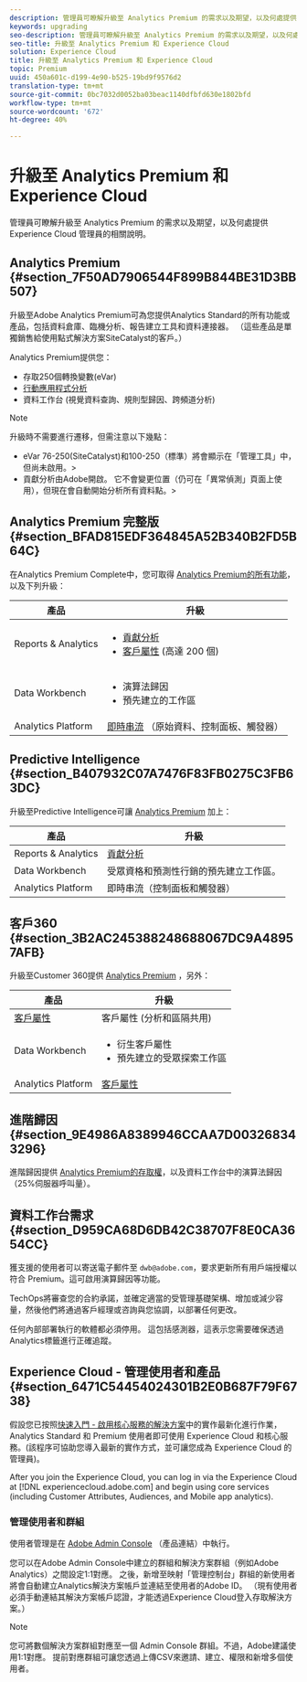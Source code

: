 ```yaml
---
description: 管理員可瞭解升級至 Analytics Premium 的需求以及期望，以及何處提供 Experience Cloud 管理員的相關說明。
keywords: upgrading
seo-description: 管理員可瞭解升級至 Analytics Premium 的需求以及期望，以及何處提供 Experience Cloud 管理員的相關說明。
seo-title: 升級至 Analytics Premium 和 Experience Cloud
solution: Experience Cloud
title: 升級至 Analytics Premium 和 Experience Cloud
topic: Premium
uuid: 450a601c-d199-4e90-b525-19bd9f9576d2
translation-type: tm+mt
source-git-commit: 0bc7032d0052ba03beac1140dfbfd630e1802bfd
workflow-type: tm+mt
source-wordcount: '672'
ht-degree: 40%

---
```



# 升級至 Analytics Premium 和 Experience Cloud

管理員可瞭解升級至 Analytics Premium 的需求以及期望，以及何處提供 Experience Cloud 管理員的相關說明。

## Analytics Premium {#section_7F50AD7906544F899B844BE31D3BB507}

升級至Adobe Analytics Premium可為您提供Analytics Standard的所有功能或產品，包括資料倉庫、臨機分析、報告建立工具和資料連接器。 （這些產品是單獨銷售給使用點式解決方案SiteCatalyst的客戶。）

Analytics Premium提供您：

* 存取250個轉換變數(eVar)
* [行動應用程式分析](https://docs.adobe.com/content/help/zh-Hant/mobile-services/using/home.html)
* 資料工作台 (視覺資料查詢、規則型歸因、跨頻道分析)

>[!NOTE]
>
>升級時不需要進行遷移，但需注意以下幾點：
>
>* eVar 76-250(SiteCatalyst)和100-250（標準）將會顯示在「管理工具」中，但尚未啟用。>
>* 貢獻分析由Adobe開啟。 它不會變更位置（仍可在「異常偵測」頁面上使用），但現在會自動開始分析所有資料點。>


## Analytics Premium 完整版 {#section_BFAD815EDF364845A52B340B2FD5B64C}

在Analytics Premium Complete中，您可取得 [Analytics Premium的所有功能](../admin-getting-started/upgrade-to-analytics-premium.md#section_7F50AD7906544F899B844BE31D3BB507)，以及下列升級：

| 產品 | 升級 |
|--- |--- |
| Reports &amp; Analytics | <ul><li>[貢獻分析](https://docs.adobe.com/content/help/zh-Hant/analytics/analyze/analysis-workspace/virtual-analyst/contribution-analysis/ca-tokens.html)</li><li>[客戶屬性](../attributes/attributes.md#concept_ACFEE7C8B8E94875BA0825CDF4913AF1) (高達 200 個)</li></ul> |
| Data Workbench | <ul><li>演算法歸因</li><li>預先建立的工作區</li></ul> |
| Analytics Platform | [即時串流](https://helpx.adobe.com/analytics/kb/getting-started-with-livestream-api.html) （原始資料、控制面板、觸發器） |

## Predictive Intelligence {#section_B407932C07A7476F83FB0275C3FB63DC}

升級至Predictive Intelligence可讓 [Analytics Premium](../admin-getting-started/upgrade-to-analytics-premium.md#section_7F50AD7906544F899B844BE31D3BB507) 加上：

| 產品 | 升級 |
|---|---|
| Reports &amp; Analytics | [貢獻分析](https://docs.adobe.com/content/help/zh-Hant/analytics/analyze/analysis-workspace/virtual-analyst/contribution-analysis/ca-tokens.html) |
| Data Workbench | 受眾資格和預測性行銷的預先建立工作區。 |
| Analytics Platform | 即時串流（控制面板和觸發器） |

## 客戶360 {#section_3B2AC245388248688067DC9A48957AFB}

升級至Customer 360提供 [Analytics Premium](../admin-getting-started/upgrade-to-analytics-premium.md#section_7F50AD7906544F899B844BE31D3BB507) ，另外：

| 產品 | 升級 |
|--- |--- |
| [客戶屬性](../attributes/attributes.md) | 客戶屬性 (分析和區隔共用) |
| Data Workbench | <ul><li>衍生客戶屬性</li><li>預先建立的受眾探索工作區</li></ul> |
| Analytics Platform | [客戶屬性](../attributes/attributes.md) |

## 進階歸因 {#section_9E4986A8389946CCAA7D003268343296}

進階歸因提供 [Analytics Premium的存取權](../admin-getting-started/upgrade-to-analytics-premium.md#section_7F50AD7906544F899B844BE31D3BB507)，以及資料工作台中的演算法歸因（25%伺服器呼叫量）。

## 資料工作台需求 {#section_D959CA68D6DB42C38707F8E0CA3654CC}

獲支援的使用者可以寄送電子郵件至 `dwb@adobe.com`，要求更新所有用戶端授權以符合 Premium。這可啟用演算歸因等功能。

TechOps將審查您的合約承諾，並確定適當的受管理基礎架構、增加或減少容量，然後他們將通過客戶經理或咨詢與您協調，以部署任何更改。

任何內部部署執行的軟體都必須停用。 這包括感測器，這表示您需要確保透過Analytics標籤進行正確追蹤。

## Experience Cloud - 管理使用者和產品 {#section_6471C54454024301B2E0B687F79F6738}

假設您已按照[快速入門 - 啟用核心服務的解決方案](../core-services/core-services.md#concept_07ED1D5C64234E77976E6D572E78FB9C)中的實作最新化進行作業，Analytics Standard 和 Premium 使用者即可使用 Experience Cloud 和核心服務。(該程序可協助您導入最新的實作方式，並可讓您成為 Experience Cloud 的管理員)。

After you join the Experience Cloud, you can log in via the Experience Cloud at [!DNL experiencecloud.adobe.com] and begin using core services (including Customer Attributes, Audiences, and Mobile app analytics).

### 管理使用者和群組

使用者管理是在 [Adobe Admin Console](https://helpx.adobe.com/enterprise/help/aedash.html) （產品連結）中執行。

您可以在Adobe Admin Console中建立的群組和解決方案群組（例如Adobe Analytics）之間設定1:1對應。 之後，新增至映射「管理控制台」群組的新使用者將會自動建立Analytics解決方案帳戶並連結至使用者的Adobe ID。 （現有使用者必須手動連結其解決方案帳戶認證，才能透過Experience Cloud登入存取解決方案。）

>[!NOTE]
>
>您可將數個解決方案群組對應至一個 Admin Console 群組。不過，Adobe建議使用1:1對應。 提前對應群組可讓您透過上傳CSV來邀請、建立、權限和新增多個使用者。
